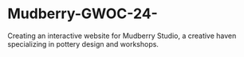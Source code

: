 # Mudberry-GWOC-24-
Creating an interactive website for Mudberry Studio, a creative haven specializing in pottery design and workshops.
